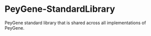 # PeyGene-StandardLibrary
PeyGene standard library that is shared across all implementations of PeyGene.
